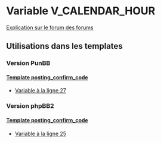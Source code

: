 # Variable V_CALENDAR_HOUR
[Explication sur le forum des forums](http://forum.forumactif.com/t294113-listing-des-variables#V_CALENDAR_HOUR)

## Utilisations dans les templates

### Version PunBB

#### [Template posting_confirm_code](punbb/posting_confirm_code.md)
* [Variable à la ligne 27](../punbb/posting_confirm_code.tpl#L27)

### Version phpBB2

#### [Template posting_confirm_code](subsilver/posting_confirm_code.md)
* [Variable à la ligne 25](../subsilver/posting_confirm_code.tpl#L25)